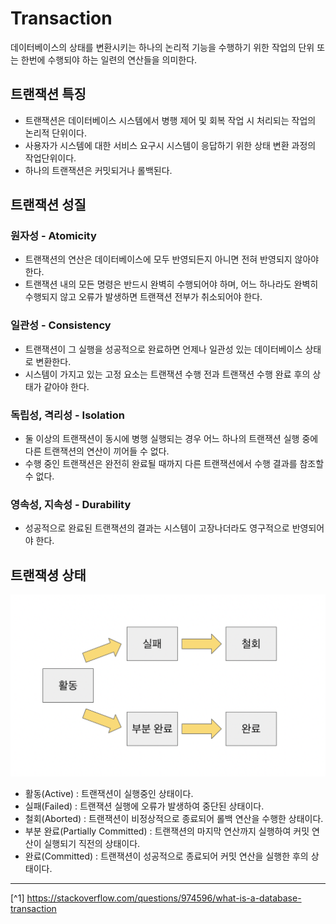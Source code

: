 # Transaction
데이터베이스의 상태를 변환시키는 하나의 논리적 기능을 수행하기 위한 작업의 단위 또는 한번에 수행되야 하는 일련의 연산들을 의미한다.

## 트랜잭션 특징
- 트랜잭션은 데이터베이스 시스템에서 병행 제어 및 회복 작업 시 처리되는 작업의 논리적 단위이다.
- 사용자가 시스템에 대한 서비스 요구시 시스템이 응답하기 위한 상태 변환 과정의 작업단위이다.
- 하나의 트랜잭션은 커밋되거나 롤백된다.

## 트랜잭션 성질
### 원자성 - Atomicity
- 트랜잭션의 연산은 데이터베이스에 모두 반영되든지 아니면 전혀 반영되지 않아야 한다.
- 트랜잭션 내의 모든 명령은 반드시 완벽히 수행되어야 하며, 어느 하나라도 완벽히 수행되지 않고 오류가 발생하면 트랜잭션 전부가 취소되어야 한다.

### 일관성 - Consistency
- 트랜잭션이 그 실행을 성공적으로 완료하면 언제나 일관성 있는 데이터베이스 상태로 변환한다.
- 시스템이 가지고 있는 고정 요소는 트랜잭션 수행 전과 트랜잭션 수행 완료 후의 상태가 같아야 한다.

### 독립성, 격리성 - Isolation
- 둘 이상의 트랜잭션이 동시에 병행 실행되는 경우 어느 하나의 트랜잭션 실행 중에 다른 트랜잭션의 연산이 끼어들 수 없다.
- 수행 중인 트랜잭션은 완전히 완료될 때까지 다른 트랜잭션에서 수행 결과를 참조할 수 없다.

### 영속성, 지속성 - Durability
- 성공적으로 완료된 트랜잭션의 결과는 시스템이 고장나더라도 영구적으로 반영되어야 한다.

## 트랜잭셩 상태
![](./Image/transaction-status.png)

- 활동(Active) : 트랜잭션이 실행중인 상태이다.
- 실패(Failed) : 트랜잭션 실행에 오류가 발생하여 중단된 상태이다.
- 철회(Aborted) : 트랜잭션이 비정상적으로 종료되어 롤백 연산을 수행한 상태이다.
- 부분 완료(Partially Committed) : 트랜잭션의 마지막 연산까지 실행하여 커밋 연산이 실행되기 직전의 상태이다.
- 완료(Committed) : 트랜잭션이 성공적으로 종료되어 커밋 연산을 실행한 후의 상태이다.

 ---

[^1] https://stackoverflow.com/questions/974596/what-is-a-database-transaction
